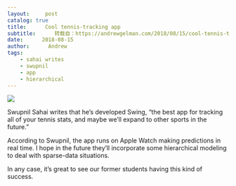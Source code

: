 ```yaml
---
layout:     post
catalog: true
title:      Cool tennis-tracking app
subtitle:      转载自：https://andrewgelman.com/2018/08/15/cool-tennis-tracking-app/
date:      2018-08-15
author:      Andrew
tags:
    - sahai writes
    - swupnil
    - app
    - hierarchical
---
```





![](http://andrewgelman.com/wp-content/uploads/2018/08/Screen-Shot-2018-08-15-at-9.22.22-PM.png)


Swupnil Sahai writes that he’s developed Swing, “the best app for tracking all of your tennis stats, and maybe we’ll expand to other sports in the future.”

According to Swupnil, the app runs on Apple Watch making predictions in real time. I hope in the future they’ll incorporate some hierarchical modeling to deal with sparse-data situations.

In any case, it’s great to see our former students having this kind of success.



